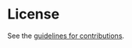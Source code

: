 # License

See the
[guidelines for contributions](https://github.com/jricher/draft-richer-oauth-tmb-claim/blob/main/CONTRIBUTING.md).
